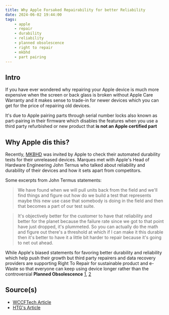 ```yaml
---
title: Why Apple Forsaked Repairability for better Reliability
date: 2024-06-02 19:44:00
tags:
    - apple
    - repair
    - durability
    - reliability
    - planned obsolescence
    - right to repair
    - mkbhd
    - part pairing
---
```

## Intro

If you have ever wondered why repairing your Apple device is much more expensive when the screen or back glass is broken without Apple Care Warranty and it makes sense to trade-in for newer devices which you can get for the price of repairing old devices.
<!-- more -->

It\'s due to Apple pairing parts through serial number locks also known as part-pairing in their firmware which disables the features when you use a third party refurbished or new product that **is not an Apple certified part**

## Why Apple dis this?

Recently, [MKBHD][def] was invited by Apple to check their automated durability tests for their unreleased devices. Marques met with Apple\'s Head of Hardware Engineering John Ternus who talked about reliability and durability of their devices and how it sets apart from competitors.

Some excerpts from John Termus statements:

> We have found when we will pull units back from the field and we\'ll find things and figure out how do we build a test that represents maybe this new use case that somebody is doing in the field and then that becomes a part of our test suite.

> It\'s objectively better for the customer to have that reliability and better for the planet because the failure rate since we got to that point have just dropped, it\'s plummeted. So you can actually do the math and figure out there\'s a threshold at which if I can make it this durable then it\'s better to have it a little bit harder to repair because it\'s going to net out ahead.

While Apple's biased statements for favoring better durability and reliability which help push their growth but third party repairers and data recovery providers are supporting Right To Repair for sustainable product and e-Waste so that everyone can keep using device longer rather than the controversial **Planned Obsolescence** [1][def2], [2][def3]

## Source(s)

- [WCCFTech Article][def4]
- [HTG's Article][def5]

[def]: https://x.com/MKBHD/status/1795826687630065846
[def2]: https://www.bbc.com/news/technology-51706635
[def3]: https://www.howtogeek.com/731791/what-is-planned-obsolescence-and-how-does-it-affect-my-devices/
[def4]: https://wccftech.com/apple-ditches-repairability-in-favor-of-durability/
[def5]: https://www.howtogeek.com/731791/what-is-planned-obsolescence-and-how-does-it-affect-my-devices/